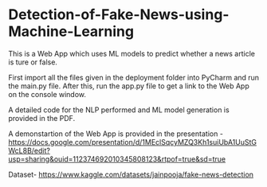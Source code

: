 # Detection-of-Fake-News-using-Machine-Learning

This is a Web App which uses ML models to predict whether a news article is ture or false.

First import all the files given in the deployment folder into PyCharm and run the main.py file.
After this, run the app.py file to get a link to the Web App on the console window.

A detailed code for the NLP performed and ML model generation is provided in the PDF.

A demonstartion of the Web App is provided in the presentation - 
https://docs.google.com/presentation/d/1MEclSqcyMZQ3Kh1suiUbA1UuStGWcL8B/edit?usp=sharing&ouid=112374692010345808123&rtpof=true&sd=true


Dataset- https://www.kaggle.com/datasets/jainpooja/fake-news-detection
